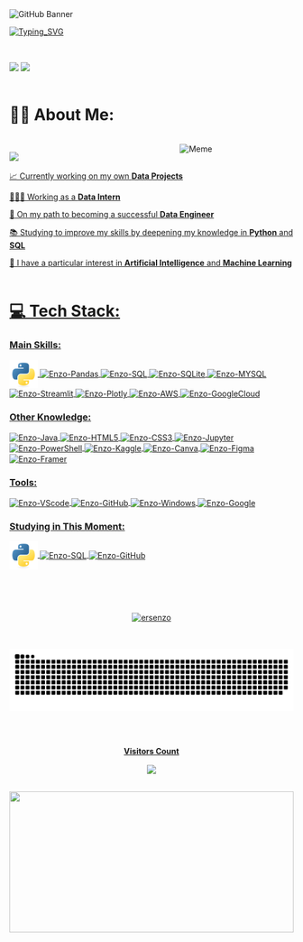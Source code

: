   <img src="https://touchc.com.br/wp-content/uploads/2019/04/progress-database-1.gif?section=header" alt= "GitHub Banner" width="100%" height="300px" />

[![Typing_SVG](https://readme-typing-svg.herokuapp.com/?color=37aa37&size=40&center=true&vCenter=true&width=1000&lines=HELLO+WORLD!;My+name+is+Enzo+Rocha;I'm+20+years+old;from+Brazil;Studying+Information+Systems+at+UAM;Data+Intern+at+Shoulder;Be+Welcome!+:%50)](https://git.io/typing-svg)

##

<br>
<div>
  <a href-"https://github.com/ersenzo">
  <img heigth="180em" src="https://github-readme-stats.vercel.app/api?username=ersenzo&show_icons=true&theme=dark&include_all_commits=true&count_private+true"/>
  <img heigth="180em" src="https://github-readme-stats.vercel.app/api/top-langs/?username=ersenzo&layout=compact&langs_count=16&theme=dark"/>
</div> <br>

# 🥷🏽 About Me:

<br>
<img align="right" alt="Meme" width="40%" src="https://www.icegif.com/wp-content/uploads/icegif-4383.gif">

<p align="left"> 
<div>
  <a href="https://www.linkedin.com/in/ers-enzo/" target="_blank"><img src="https://img.shields.io/badge/-LinkedIn-%230077b5?style=for-the-badge&logo=linked&logoColor=white"</a>
</div> </p> 

📈 Currently working on my own **Data Projects**<br>

👨🏽‍💻 Working as a **Data Intern**<br>

🎯 On my path to becoming a successful **Data Engineer**<br>

📚 Studying to improve my skills by deepening my knowledge in **Python** and **SQL**<br>

🦾 I have a particular interest in **Artificial Intelligence** and **Machine Learning**<br>
<br>

# 💻 Tech Stack:

### Main Skills:
<div style="display: inline_block">
  <img align="center" alt="Enzo-Python" height="50" width="50" src="https://raw.githubusercontent.com/devicons/devicon/master/icons/python/python-original.svg">
  <img align="center" alt="Enzo-Pandas" height="50" width="50" src="https://cdn.jsdelivr.net/gh/devicons/devicon@latest/icons/pandas/pandas-original.svg">
  <img align="center" alt="Enzo-SQL" height="50" width="50" src="https://cdn.jsdelivr.net/gh/devicons/devicon@latest/icons/sqldeveloper/sqldeveloper-original.svg">
  <img align="center" alt="Enzo-SQLite" height="50" width="50" src="https://cdn.jsdelivr.net/gh/devicons/devicon@latest/icons/sqlite/sqlite-original.svg">
  <img align="center" alt="Enzo-MYSQL" height="50" width="50" src="https://cdn.jsdelivr.net/gh/devicons/devicon@latest/icons/mysql/mysql-original.svg">
  <img align="center" alt="Enzo-Streamlit" height="50" width="50" src="https://cdn.jsdelivr.net/gh/devicons/devicon@latest/icons/streamlit/streamlit-original.svg">
  <img align="center" alt="Enzo-Plotly" height="50" width="50" src="https://cdn.jsdelivr.net/gh/devicons/devicon@latest/icons/plotly/plotly-original.svg">
  <img align="center" alt="Enzo-AWS" height="50" width="50" src="https://cdn.jsdelivr.net/gh/devicons/devicon@latest/icons/amazonwebservices/amazonwebservices-original-wordmark.svg">
  <img align="center" alt="Enzo-GoogleCloud" height="50" width="50" src="https://cdn.jsdelivr.net/gh/devicons/devicon@latest/icons/googlecloud/googlecloud-original.svg">
</div>

### Other Knowledge:
<div style="display: inline_block">
  <img align="center" alt="Enzo-Java" height="50" width="50" src="https://cdn.jsdelivr.net/gh/devicons/devicon@latest/icons/java/java-original.svg">
  <img align="center" alt="Enzo-HTML5" height="50" width="50" src="https://cdn.jsdelivr.net/gh/devicons/devicon@latest/icons/html5/html5-original.svg">
  <img align="center" alt="Enzo-CSS3" height="50" width="50" src="https://cdn.jsdelivr.net/gh/devicons/devicon@latest/icons/css3/css3-original.svg">
  <img align="center" alt="Enzo-Jupyter" height="50" width="50" src="https://cdn.jsdelivr.net/gh/devicons/devicon@latest/icons/jupyter/jupyter-original.svg">
  <img align="center" alt="Enzo-PowerShell" height="50" width="50" src="https://cdn.jsdelivr.net/gh/devicons/devicon@latest/icons/powershell/powershell-original.svg">
  <img align="center" alt="Enzo-Kaggle" height="50" width="50" src="https://cdn.jsdelivr.net/gh/devicons/devicon@latest/icons/kaggle/kaggle-original.svg">
  <img align="center" alt="Enzo-Canva" height="50" width="50" src="https://cdn.jsdelivr.net/gh/devicons/devicon@latest/icons/canva/canva-original.svg" >
  <img align="center" alt="Enzo-Figma" height="50" width="50" src="https://cdn.jsdelivr.net/gh/devicons/devicon@latest/icons/figma/figma-original.svg">
  <img align="center" alt="Enzo-Framer" height="50" width="50" src="https://cdn.jsdelivr.net/gh/devicons/devicon@latest/icons/framermotion/framermotion-original.svg">     
</div>

### Tools:
<div style="display: inline_block">
  <img align="center" alt="Enzo-VScode" height="50" width="50" src="https://cdn.jsdelivr.net/gh/devicons/devicon@latest/icons/vscode/vscode-original.svg">
  <img align="center" alt="Enzo-GitHub" height="50" width="50"src="https://cdn.jsdelivr.net/gh/devicons/devicon@latest/icons/github/github-original.svg">
  <img align="center" alt="Enzo-Windows" height="50" width="50"src="https://cdn.jsdelivr.net/gh/devicons/devicon@latest/icons/windows11/windows11-original.svg">
  <img align="center" alt="Enzo-Google" height="50" width="50"src="https://cdn.jsdelivr.net/gh/devicons/devicon@latest/icons/google/google-original.svg" />
</div>

### Studying in This Moment:
<div style="display: inline_block">
  <img align="center" alt="Enzo-Python" height="50" width="50" src="https://raw.githubusercontent.com/devicons/devicon/master/icons/python/python-original.svg">
  <img align="center" alt="Enzo-SQL" height="50" width="50" src="https://cdn.jsdelivr.net/gh/devicons/devicon@latest/icons/sqldeveloper/sqldeveloper-original.svg">
  <img align="center" alt="Enzo-GitHub" height="50" width="50"src="https://cdn.jsdelivr.net/gh/devicons/devicon@latest/icons/github/github-original.svg">
</div><br>

##

<br>
<p align="center"><img alt="ersenzo" src="https://github-readme-streak-stats.herokuapp.com/?user=ersenzo&theme=dark" /></p> 

##

<br>
<picture>
  <source media="(prefers-color-scheme: dark)" srcset="https://raw.githubusercontent.com/ersenzo/ersenzo/output/github-snake-dark.svg" />
  <source media="(prefers-color-scheme: light)" srcset="https://raw.githubusercontent.com/ersenzo/ersenzo/output/github-snake.svg" />
  <img alt="github-snake" src="https://raw.githubusercontent.com/ersenzo/ersenzo/output/github-snake.svg" />
</picture>

##

<div align="center">
<br><p align="centre"><b>Visitors Count</b></p>  
<p align="center"><img align="center" src="https://profile-counter.glitch.me/{ersenzo}/count.svg" /></p> 
<br></div>

<img width="100%" height="250px" src="https://i.gifer.com/RXi9.gif" />
